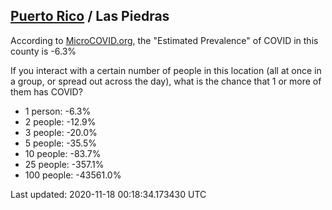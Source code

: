 
## [Puerto Rico](/united-states/puerto-rico) / Las Piedras

According to [MicroCOVID.org](http://microcovid.org),
the "Estimated Prevalence" of COVID in this county is -6.3%

If you interact with a certain number of people in this location
(all at once in a group, or spread out across the day), what is the chance that
1 or more of them has COVID?

- 1 person: -6.3%
- 2 people: -12.9%
- 3 people: -20.0%
- 5 people: -35.5%
- 10 people: -83.7%
- 25 people: -357.1%
- 100 people: -43561.0%

Last updated: 2020-11-18 00:18:34.173430 UTC
